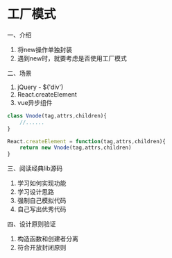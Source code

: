 # 工厂模式

一、介绍

1. 将new操作单独封装
2. 遇到new时，就要考虑是否使用工厂模式

二、场景

1. jQuery - $('div')
2. React.createElement
3. vue异步组件

```js
class Vnode(tag,attrs,children){
    //......
}

React.createElement = function(tag,attrs,children){
    return new Vnode(tag,attrs,children)
}
```

三、阅读经典lib源码

1. 学习如何实现功能
2. 学习设计思路
3. 强制自己模拟代码
4. 自己写出优秀代码

四、设计原则验证

1. 构造函数和创建者分离
2. 符合开放封闭原则
